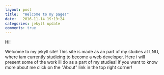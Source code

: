 ```yaml
---
layout: post
title:  "Welcome to my page!"
date:   2016-11-14 19:19:24
categories: jekyll update
comments: true
---
```


Hi!

Welcome to my jekyll site! This site is made as an part of my studies at LNU, where iam currently studieing to become a web developer.
Here i will present some of the work ill do as a part of my studies!
If you want to know more about me click  on the "About" link in the top right corner!

